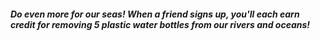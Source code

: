 ##### Do even more for our seas! When a friend signs up, you'll each earn credit for removing 5 plastic water bottles from our rivers and oceans!
